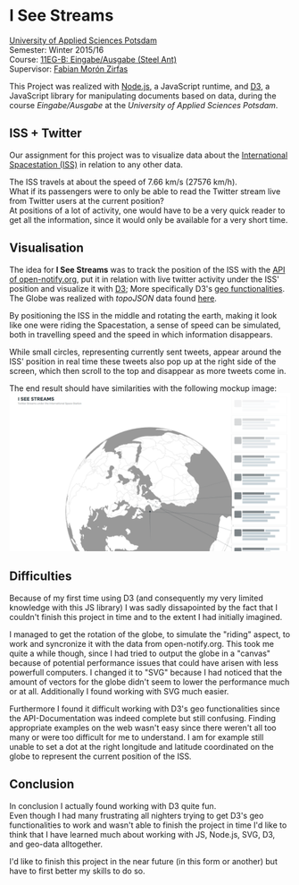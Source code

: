 # I See Streams

[University of Applied Sciences Potsdam](http://www.fh-potsdam.de/)  
Semester: Winter 2015/16  
Course: [11EG-B: Eingabe/Ausgabe (Steel Ant)](https://incom.org/workspace/6176)  
Supervisor: [Fabian Morón Zirfas](https://fhp.incom.org/profil/270)

This Project was realized with [Node.js](https://nodejs.org/), a JavaScript runtime, and [D3](http://d3js.org/), a JavaScript library for manipulating documents based on data, during the course *Eingabe/Ausgabe* at the *University of Applied Sciences Potsdam*.

## ISS + Twitter
Our assignment for this project was to visualize data about the [International Spacestation (ISS)](https://www.nasa.gov/mission_pages/station/main/index.html) in relation to any other data.

The ISS travels at about the speed of 7.66 km/s (27576 km/h).  
What if its passengers were to only be able to read the Twitter stream live from Twitter users at the current position?  
At positions of a lot of activity, one would have to be a very quick reader to get all the information, since it would only be available for a very short time.

## Visualisation
The idea for **I See Streams** was to track the position of the ISS with the [API of open-notify.org](http://open-notify.org/Open-Notify-API/), put it in relation with live twitter activity under the ISS' position and visualize it with [D3](http://d3js.org/); More specifically D3's [geo functionalities](https://github.com/mbostock/d3/wiki/Geo).  
The Globe was realized with *topoJSON* data found [here](https://github.com/mbostock/topojson/wiki/Gallery).

By positioning the ISS in the middle and rotating the earth, making it look like one were riding the Spacestation, a sense of speed can be simulated, both in travelling speed and the speed in which information disappears.

While small circles, representing currently sent tweets, appear around the ISS' position in real time these tweets also pop up at the right side of the screen, which then scroll to the top and disappear as more tweets come in.

The end result should have similarities with the following mockup image:
![I-See-Streams-Mockup](public/assets/img/i-see-streams.png)

## Difficulties
Because of my first time using D3 (and consequently my very limited knowledge with this JS library) I was sadly dissapointed by the fact that I couldn't finish this project in time and to the extent I had initially imagined.

I managed to get the rotation of the globe, to simulate the "riding" aspect, to work and syncronize it with the data from open-notify.org. This took me quite a while though, since I had tried to output the globe in a "canvas" because of potential performance issues that could have arisen with less powerfull computers. I changed it to "SVG" because I had noticed that the amount of vectors for the globe didn't seem to lower the performance much or at all. Additionally I found working with SVG much easier.

Furthermore I found it difficult working with D3's geo functionalities since the API-Documentation was indeed complete but still confusing. Finding appropriate examples on the web wasn't easy since there weren't all too many or were too difficult for me to understand. I am for example still unable to set a dot at the right longitude and latitude coordinated on the globe to represent the current position of the ISS.

## Conclusion
In conclusion I actually found working with D3 quite fun.  
Even though I had many frustrating all nighters trying to get D3's geo functionalities to work and wasn't able to finish the project in time I'd like to think that I have learned much about working with JS, Node.js, SVG, D3, and geo-data alltogether.

I'd like to finish this project in the near future (in this form or another) but have to first better my skills to do so.
